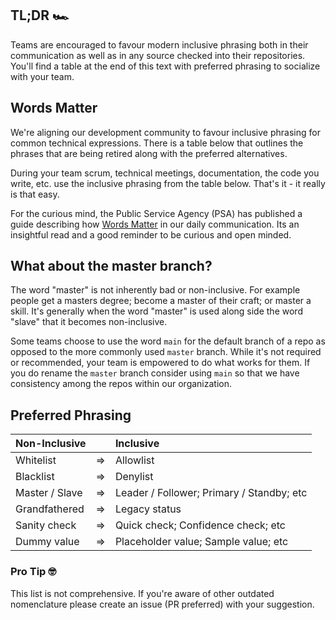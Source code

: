<!-- From https://github.com/bcgov/nr-ansible/issues/1 -->

## TL;DR 🏎️

Teams are encouraged to favour modern inclusive phrasing both in their communication as well as in any source checked into their repositories. You'll find a table at the end of this text with preferred phrasing to socialize with your team.

## Words Matter

We're aligning our development community to favour inclusive phrasing for common technical expressions. There is a table below that outlines the phrases that are being retired along with the preferred alternatives.

During your team scrum, technical meetings, documentation, the code you write, etc. use the inclusive phrasing from the table below. That's it - it really is that easy.

For the curious mind, the Public Service Agency (PSA) has published a guide describing how [Words Matter](https://www2.gov.bc.ca/assets/gov/careers/all-employees/working-with-others/words-matter.pdf) in our daily communication. Its an insightful read and a good reminder to be curious and open minded.

## What about the master branch?

The word "master" is not inherently bad or non-inclusive. For example people get a masters degree; become a master of their craft; or master a skill. It's generally when the word "master" is used along side the word "slave" that it becomes non-inclusive.

Some teams choose to use the word `main` for the default branch of a repo as opposed to the more commonly used `master` branch. While it's not required or recommended, your team is empowered to do what works for them. If you do rename the `master` branch consider using `main` so that we have consistency among the repos within our organization. 

## Preferred Phrasing

| Non-Inclusive  |    | Inclusive |
| :------------- |:--:| :-------- |
| Whitelist      | => | Allowlist |
| Blacklist      | => | Denylist |
| Master / Slave | => | Leader / Follower; Primary / Standby; etc |
| Grandfathered  | => | Legacy status |
| Sanity check   | => | Quick check; Confidence check; etc |
| Dummy value    | => | Placeholder value; Sample value; etc |

### Pro Tip 🤓

This list is not comprehensive. If you're aware of other outdated nomenclature please create an issue (PR preferred) with your suggestion.
